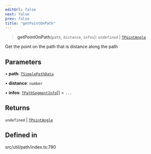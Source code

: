 ```yaml
---
editUrl: false
next: false
prev: false
title: "getPointOnPath"
---
```


> **getPointOnPath**(`path`, `distance`, `infos`): `undefined` \| [`TPointAngle`](/api/namespaces/util/type-aliases/tpointangle/)

Get the point on the path that is distance along the path

## Parameters

• **path**: [`TSimplePathData`](/api/namespaces/util/type-aliases/tsimplepathdata/)

• **distance**: `number`

• **infos**: [`TPathSegmentInfo`](/api/namespaces/util/type-aliases/tpathsegmentinfo/)[] = `...`

## Returns

`undefined` \| [`TPointAngle`](/api/namespaces/util/type-aliases/tpointangle/)

## Defined in

src/util/path/index.ts:790
